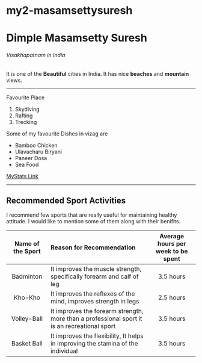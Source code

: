 # my2-masamsettysuresh
# Dimple Masamsetty Suresh
###### Visakhapatnam in India
It is one of the **Beautiful** cities in India. It has nice **beaches** and **mountain** views.
***
Favourite Place
1. Skydiving
2. Rafting
3. Trecking

Some of my favourite Dishes in vizag are

 * Bamboo Chicken
 * Ulavacharu Biryani
 * Paneer Dosa
 * Sea Food

 [MyStats Link](MyStats.md)

 ----
## Recommended Sport Activities

I recommend few sports that are really useful for maintaining healthy attitude. I would like to mention some of them along with their benifits.

| Name of the Sport | Reason for Recommendation | Average hours per week to be spent |
|:---:|:---|:---:|
|Badminton|It improves the muscle strength, specifically forearm and calf of leg |3.5 hours|
|Kho-Kho|It improves the reflexes of the mind, improves strength in legs |2.5 hours|
|Volley-Ball|It improves the forearm strength, more than a professional sport it is an recreational sport |3.5 hours|
|Basket Ball|It improves the flexibility, It helps in improving the stamina of the individual |3.5 hours|





